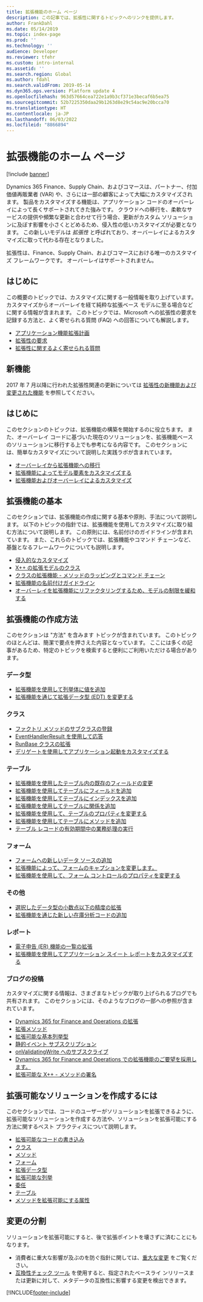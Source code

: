 ```yaml
---
title: 拡張機能のホーム ページ
description: この記事では、拡張性に関するトピックへのリンクを提供します。
author: FrankDahl
ms.date: 05/14/2019
ms.topic: index-page
ms.prod: ''
ms.technology: ''
audience: Developer
ms.reviewer: tfehr
ms.custom: intro-internal
ms.assetid: ''
ms.search.region: Global
ms.author: fdahl
ms.search.validFrom: 2019-05-14
ms.dyn365.ops.version: Platform update 4
ms.openlocfilehash: 963d57664cea722e1a9b3cf371e3becaf6b5ea75
ms.sourcegitcommit: 52b7225350daa29b1263d8e29c54ac9e20bcca70
ms.translationtype: HT
ms.contentlocale: ja-JP
ms.lasthandoff: 06/03/2022
ms.locfileid: "8866894"
---
```

# <a name="extensibility-home-page"></a>拡張機能のホーム ページ

[!include [banner](../includes/banner.md)]

Dynamics 365 Finance、Supply Chain、およびコマースは、パートナー、付加価値再販業者 (VAR) や、さらには一部の顧客によって大幅にカスタマイズされます。 製品をカスタマイズする機能は、アプリケーション コードのオーバーレイによって長くサポートされてきた強みです。 クラウドへの移行を、柔軟なサービスの提供や頻繁な更新と合わせて行う場合、更新がカスタム ソリューションに及ぼす影響を小さくとどめるため、侵入性の低いカスタマイズが必要となります。 この新しいモデルは *拡張性* と呼ばれており、オーバーレイによるカスタマイズに取って代わる存在となりました。

拡張性は、Finance、Supply Chain、およびコマースにおける唯一のカスタマイズ フレームワークです。 オーバーレイはサポートされません。

## <a name="introduction"></a>はじめに

この概要のトピックでは、カスタマイズに関する一般情報を取り上げています。 カスタマイズからオーバーレイを経て純粋な拡張ベース モデルに至る場合などに関する情報が含まれます。 このトピックでは、Microsoft への拡張性の要求を記録する方法と、よく寄せられる質問 (FAQ) への回答についても解説します。

+ [アプリケーション機能拡張計画](extensibility-roadmap.md)
+ [拡張性の要求](extensibility-requests.md) 
+ [拡張性に関するよく寄せられる質問](app-sealing-faq.md) 

## <a name="whats-new"></a>新機能

2017 年 7 月以降に行われた拡張性関連の更新については [拡張性の新機能および変更された機能](extensibility-new.md) を参照してください。

## <a name="getting-started"></a>はじめに

このセクションのトピックは、拡張機能の構築を開始するのに役立ちます。 また、オーバーレイ コードに基づいた現在のソリューションを、拡張機能ベースのソリューションに移行する上でも参考になる内容です。 このセクションには、簡単なカスタマイズについて説明した実践ラボが含まれています。

+ [オーバーレイから拡張機能への移行](migrate-overlayer-extension.md)
+ [拡張機能によってモデル要素をカスタマイズする](customize-model-elements-extensions.md)
+ [拡張機能およびオーバーレイによるカスタマイズ](customization-overlayering-extensions.md)

## <a name="fundamentals-on-extensions"></a>拡張機能の基本

このセクションでは、拡張機能の作成に関する基本や原則、手法について説明します。 以下のトピックの指針では、拡張機能を使用してカスタマイズに取り組む方法について説明します。 この原則には、名前付けのガイドラインが含まれています。 また、これらのトピックでは、拡張機能やコマンド チェーンなど、基盤となるフレームワークについても説明します。

+ [侵入的なカスタマイズ](intrusive-customizations.md)
+ [X++ の拡張モデルのクラス](class-extensions.md)
+ [クラスの拡張機能 - メソッドのラッピングとコマンド チェーン](method-wrapping-coc.md)
+ [拡張機能の名前付けガイドライン](naming-guidelines-extensions.md)
+ [オーバーレイを拡張機能にリファクタリングするため、モデルの制限を緩和する](refactoring-over-layering.md)

## <a name="how-do-i-create-extensions"></a>拡張機能の作成方法

このセクションは "方法" を含みます トピックが含まれています。 このトピックのほとんどは、簡潔で要点を押さえた内容となっています。 ここには多くの記事があるため、特定のトピックを検索すると便利にご利用いただける場合があります。

### <a name="data-types"></a>データ型
+ [拡張機能を使用して列挙体に値を追加](add-enum-value.md)
+ [拡張機能を通じて拡張データ型 (EDT) を変更する](modify-edt.md) 

### <a name="classes"></a>クラス
+ [ファクトリ メソッドのサブクラスの登録](register-subclass-factory-methods.md)
+ [EventHandlerResult を使用して応答](respond-event-handler-result.md)
+ [RunBase クラスの拡張](extend-runbase-class.md)
+ [デリゲートを使用してアプリケーション起動をカスタマイズする](startup-customizations.md)

### <a name="tables"></a>テーブル
+ [拡張機能を使用したテーブル内の既存のフィールドの変更](modify-existing-field.md)
+ [拡張機能を使用してテーブルにフィールドを追加](add-field-extension.md)
+ [拡張機能を使用してテーブルにインデックスを追加](add-index.md)
+ [拡張機能を使用してテーブルに関係を追加](add-relation.md)
+ [拡張機能を使用して、テーブルのプロパティを変更する](modify-properties.md)
+ [拡張機能を使用してテーブルにメソッドを追加](add-method-table.md)
+ [テーブル レコードの有効期間中の業務処理の実行](subscribe-table-events.md)

### <a name="forms"></a>フォーム
+ [フォームへの新しいデータ ソースの追加](add-datasource.md)
+ [拡張機能によって、フォームのキャプションを変更します。](change-caption-form.md)
+ [拡張機能を使用して、フォーム コントロールのプロパティを変更する](modify-control-properties.md)

### <a name="others"></a>その他
+ [選択したデータ型の小数点以下の精度の拡張](decimal-point-precision.md)
+ [拡張機能を通じた新しい在庫分析コードの追加](inventory-dimensions.md)

### <a name="reports"></a>レポート
+ [電子申告 (ER) 機能の一覧の拡張](../analytics/general-electronic-reporting-formulas-list-extension.md)
+ [拡張機能を使用してアプリケーション スイート レポートをカスタマイズする](../analytics/customize-app-suite-reports-with-extensions.md)

### <a name="blog-posts"></a>ブログの投稿

カスタマイズに関する情報は、さまざまなトピックが取り上げられるブログでも共有されます。 このセクションには、そのようなブログの一部への参照が含まれています。

+ [Dynamics 365 for Finance and Operations の拡張](https://community.dynamics.com/365/financeandoperations/b/mfp/posts/extending-dynamics-365-for-operations)
+ [拡張メソッド](https://community.dynamics.com/365/financeandoperations/b/mfp/posts/x-in-ax7-extension-methods/)
+ [拡張可能な基本列挙型](https://kashperuk.blogspot.dk/2016/09/development-tutorial-extensible-base.html)
+ [静的イベント サブスクリプション](https://community.dynamics.com/365/financeandoperations/b/mfp/posts/x-in-ax7-static-event-subscription/)
+ [onValidatingWrite へのサブスクライブ](https://community.dynamics.com/365/financeandoperations/b/mfp/posts/subscribing-to-onvalidatingwrite/)
+ [Dynamics 365 for Finance and Operations での拡張機能のご要望を採用します。](https://community.dynamics.com/ax/b/axinthefield/posts/embrace-the-extensions-mindset-with-dynamics-365-for-finance-and-operations-2-sysextension-framework)
+ [拡張可能な X++ - メソッドの署名](https://community.dynamics.com/365/financeandoperations/b/mfp/posts/extensible-x-method-signatures/)

## <a name="how-do-i-create-an-extensible-solution"></a>拡張可能なソリューションを作成するには

このセクションでは、コードのユーザーがソリューションを拡張できるように、拡張可能なソリューションを作成する方法や、ソリューションを拡張可能にする方法に関するベスト プラクティスについて説明します。

+ [拡張可能なコードの書き込み](writing-extensible-code.md)
+ [クラス](extensible-classes.md)
+ [メソッド](extensible-methods.md)
+ [フォーム](extensible-forms.md)
+ [拡張データ型](extensible-edts.md)
+ [拡張可能な列挙](extensible-enums.md)
+ [委任](extensible-code-delegates.md)
+ [テーブル](extensible-tables.md)
+ [メソッドを拡張可能にする属性](extensibility-attributes.md)

## <a name="breaking-changes"></a>変更の分割

ソリューションを拡張可能にすると、後で拡張ポイントを壊さずに済むことにもなります。 

+ 消費者に重大な影響が及ぶのを防ぐ指針に関しては、[重大な変更](breaking-changes.md) をご覧ください。
+ [互換性チェック ツール](compatibility-checker-tool.md) を使用すると、指定されたベースライ ンリリースまたは更新に対して、メタデータの互換性に影響する変更を検出できます。


[!INCLUDE[footer-include](../../../includes/footer-banner.md)]